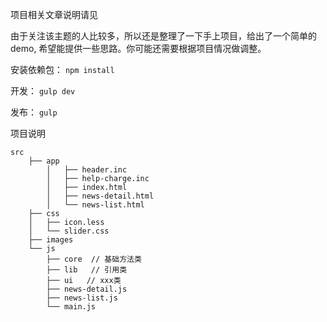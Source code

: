项目相关文章说明请见 

由于关注该主题的人比较多，所以还是整理了一下手上项目，给出了一个简单的demo, 
希望能提供一些思路。你可能还需要根据项目情况做调整。


安装依赖包：
`npm install`

开发：
`gulp dev`

发布：
`gulp`
 

项目说明
 
    src
        ├── app
            │   ├── header.inc
            │   ├── help-charge.inc
            │   ├── index.html
            │   ├── news-detail.html
            │   └── news-list.html
        ├── css
        │   ├── icon.less
        │   └── slider.css
        ├── images
        └── js
            ├── core  // 基础方法类
            ├── lib   // 引用类
            ├── ui   // xxx类
            ├── news-detail.js
            ├── news-list.js
            └── main.js
 

